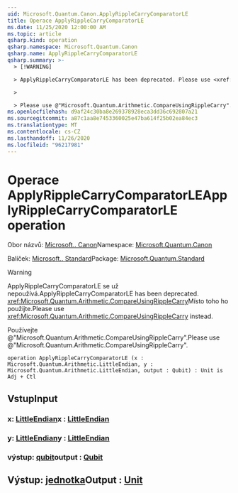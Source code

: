 ```yaml
---
uid: Microsoft.Quantum.Canon.ApplyRippleCarryComparatorLE
title: Operace ApplyRippleCarryComparatorLE
ms.date: 11/25/2020 12:00:00 AM
ms.topic: article
qsharp.kind: operation
qsharp.namespace: Microsoft.Quantum.Canon
qsharp.name: ApplyRippleCarryComparatorLE
qsharp.summary: >-
  > [!WARNING]

  > ApplyRippleCarryComparatorLE has been deprecated. Please use <xref:Microsoft.Quantum.Arithmetic.CompareUsingRippleCarry> instead.

  >

  > Please use @"Microsoft.Quantum.Arithmetic.CompareUsingRippleCarry".
ms.openlocfilehash: d9af24c30ba8e269378928eca3dd36c692807a21
ms.sourcegitcommit: a87c1aa8e7453360025e47ba614f25b02ea84ec3
ms.translationtype: MT
ms.contentlocale: cs-CZ
ms.lasthandoff: 11/26/2020
ms.locfileid: "96217981"
---
```

# <a name="applyripplecarrycomparatorle-operation"></a><span data-ttu-id="2b6e2-102">Operace ApplyRippleCarryComparatorLE</span><span class="sxs-lookup"><span data-stu-id="2b6e2-102">ApplyRippleCarryComparatorLE operation</span></span>

<span data-ttu-id="2b6e2-103">Obor názvů: [Microsoft.. Canon](xref:Microsoft.Quantum.Canon)</span><span class="sxs-lookup"><span data-stu-id="2b6e2-103">Namespace: [Microsoft.Quantum.Canon](xref:Microsoft.Quantum.Canon)</span></span>

<span data-ttu-id="2b6e2-104">Balíček: [Microsoft.. Standard](https://nuget.org/packages/Microsoft.Quantum.Standard)</span><span class="sxs-lookup"><span data-stu-id="2b6e2-104">Package: [Microsoft.Quantum.Standard](https://nuget.org/packages/Microsoft.Quantum.Standard)</span></span>


> [!WARNING]
> <span data-ttu-id="2b6e2-105">ApplyRippleCarryComparatorLE se už nepoužívá.</span><span class="sxs-lookup"><span data-stu-id="2b6e2-105">ApplyRippleCarryComparatorLE has been deprecated.</span></span> <span data-ttu-id="2b6e2-106"><xref:Microsoft.Quantum.Arithmetic.CompareUsingRippleCarry>Místo toho ho použijte.</span><span class="sxs-lookup"><span data-stu-id="2b6e2-106">Please use <xref:Microsoft.Quantum.Arithmetic.CompareUsingRippleCarry> instead.</span></span>
>
> <span data-ttu-id="2b6e2-107">Používejte @"Microsoft.Quantum.Arithmetic.CompareUsingRippleCarry".</span><span class="sxs-lookup"><span data-stu-id="2b6e2-107">Please use @"Microsoft.Quantum.Arithmetic.CompareUsingRippleCarry".</span></span>



```qsharp
operation ApplyRippleCarryComparatorLE (x : Microsoft.Quantum.Arithmetic.LittleEndian, y : Microsoft.Quantum.Arithmetic.LittleEndian, output : Qubit) : Unit is Adj + Ctl
```


## <a name="input"></a><span data-ttu-id="2b6e2-108">Vstup</span><span class="sxs-lookup"><span data-stu-id="2b6e2-108">Input</span></span>

### <a name="x--littleendian"></a><span data-ttu-id="2b6e2-109">x: [LittleEndian](xref:Microsoft.Quantum.Arithmetic.LittleEndian)</span><span class="sxs-lookup"><span data-stu-id="2b6e2-109">x : [LittleEndian](xref:Microsoft.Quantum.Arithmetic.LittleEndian)</span></span>




### <a name="y--littleendian"></a><span data-ttu-id="2b6e2-110">y: [LittleEndian](xref:Microsoft.Quantum.Arithmetic.LittleEndian)</span><span class="sxs-lookup"><span data-stu-id="2b6e2-110">y : [LittleEndian](xref:Microsoft.Quantum.Arithmetic.LittleEndian)</span></span>




### <a name="output--qubit"></a><span data-ttu-id="2b6e2-111">výstup: [qubit](xref:microsoft.quantum.lang-ref.qubit)</span><span class="sxs-lookup"><span data-stu-id="2b6e2-111">output : [Qubit](xref:microsoft.quantum.lang-ref.qubit)</span></span>





## <a name="output--unit"></a><span data-ttu-id="2b6e2-112">Výstup: [jednotka](xref:microsoft.quantum.lang-ref.unit)</span><span class="sxs-lookup"><span data-stu-id="2b6e2-112">Output : [Unit](xref:microsoft.quantum.lang-ref.unit)</span></span>

